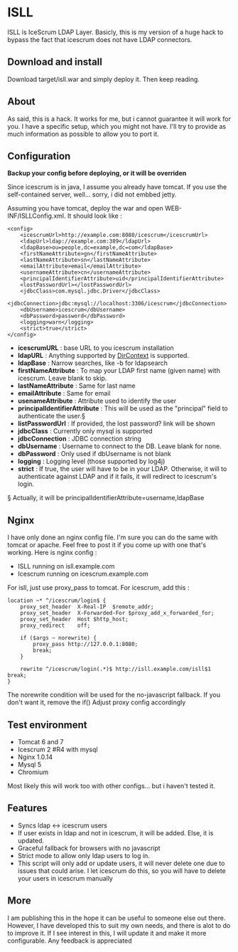 ISLL
=========

ISLL is IceScrum LDAP Layer. 
Basicly, this is my version of a huge hack to bypass the fact that icescrum
does not have LDAP connectors.

Download and install
--------------------
Download target/isll.war and simply deploy it. Then keep reading.

About
-----

As said, this is a hack. It works for me, but i cannot guarantee it will work for you.
I have a specific setup, which you might not have. 
I'll try to provide as much information as possible to allow you to port it.

Configuration
-------------

**Backup your config before deploying, or it will be overriden**

Since icescrum is in java, I assume you already have tomcat. 
If you use the self-contained server, well... sorry, i did not embbed jetty.

Assuming you have tomcat, deploy the war and open WEB-INF/ISLLConfig.xml. It should look like : 

    <config>
        <icescrumUrl>http://example.com:8080/icescrum</icescrumUrl>
        <ldapUrl>ldap://example.com:389</ldapUrl>
        <ldapBase>ou=people,dc=example,dc=com</ldapBase>
        <firstNameAttribute>gn</firstNameAttribute>
        <lastNameAttribute>sn</lastNameAttribute>
        <emailAttribute>email</emailAttribute>
        <usernameAttribute>cn</usernameAttribute>
        <principalIdentifierAttribute>uid</principalIdentifierAttribute>
        <lostPasswordUrl></lostPasswordUrl>
        <jdbcClass>com.mysql.jdbc.Driver</jdbcClass>
        <jdbcConnection>jdbc:mysql://localhost:3306/icescrum</jdbcConnection>
        <dbUsername>icescrum</dbUsername>
        <dbPassword>password</dbPassword>
        <logging>warn</logging>
        <strict>true</strict>
    </config>


* **icescrumURL** : base URL to you icescrum installation
* **ldapURL** : Anything supported by [DirContext][DirContextHref] is supported.
* **ldapBase** : Narrow searches, like -b for ldapsearch
* **firstNameAttribute** : To map your LDAP first name (given name) with icescrum. Leave blank to skip.
* **lastNameAttribute** : Same for last name
* **emailAttribute** : Same for email
* **usenameAttribute** : Attribute used to identify the user
* **principalIdentifierAttribute** : This will be used as the "principal" field to authenticate the user.§
* **listPasswordUrl** : If provided, the lost password? link will be shown
* **jdbcClass** : Currently only mysql is supported
* **jdbcConnection** : JDBC connection string
* **dbUsername** : Username to connect to the DB. Leave blank for none.
* **dbPassword** : Only used if dbUsername is not blank
* **logging** : Logging level (those supported by log4j)
* **strict** : If true, the user will have to be in your LDAP. Otherwise, it will to authenticate against LDAP and if it fails, it will redirect to icescrum's login.

§ Actually, it will be  principalIdentifierAttribute=username,ldapBase

Nginx
-----

I have only done an nginx config file. I'm sure you can do the same with tomcat or apache. Feel free to post it if you 
come up with one that's working. Here is nginx config : 

* ISLL running on isll.example.com
* Icescrum running on icescrum.example.com

For isll, just use proxy_pass to tomcat.
For icescrum, add this : 

    location ~* ^/icescrum/login$ {
        proxy_set_header  X-Real-IP  $remote_addr;
        proxy_set_header  X-Forwarded-For $proxy_add_x_forwarded_for;
        proxy_set_header  Host $http_host;
        proxy_redirect    off;

        if ($args ~ norewrite) {
            proxy_pass http://127.0.0.1:8080;
            break;
        }

        rewrite ^/icescrum/login(.*)$ http://isll.example.com/isll$1 break;
    }

The norewrite condition will be used for the no-javascript fallback. If you don't want it, remove the if()
Adjust proxy config accordingly

Test environment
-----------------

* Tomcat 6 and 7
* Icescrum 2 #R4 with mysql
* Nginx 1.0.14
* Mysql 5
* Chromium 

Most likely this will work too with other configs... but i haven't tested it.

Features
--------

* Syncs ldap <-> icescrum users
* If user exists in ldap and not in icescrum, it will be added. Else, it is updated.
* Graceful fallback for browsers with no javascript
* Strict mode to allow only ldap users to log in.
* This script will only add or update users, it will never delete one due to issues that could arise. I let icescrum do this, so you will have to delete your users in icescrum manually

More
----

I am publishing this in the hope it can be useful to someone else out there.
However, I have developed this to suit my own needs, and there is alot to do
to improve it.
If I see interest in this, I will update it and make it more configurable.
Any feedback is appreciated


[DirContextHref]: http://docs.oracle.com/javase/1.4.2/docs/api/javax/naming/directory/DirContext.html
